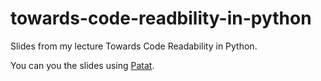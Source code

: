 # towards-code-readbility-in-python
Slides from my lecture Towards Code Readability in Python.

You can you the slides using [Patat](https://github.com/jaspervdj/patat).
